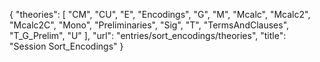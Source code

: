 {
    "theories": [
        "CM",
        "CU",
        "E",
        "Encodings",
        "G",
        "M",
        "Mcalc",
        "Mcalc2",
        "Mcalc2C",
        "Mono",
        "Preliminaries",
        "Sig",
        "T",
        "TermsAndClauses",
        "T_G_Prelim",
        "U"
    ],
    "url": "entries/sort_encodings/theories",
    "title": "Session Sort_Encodings"
}